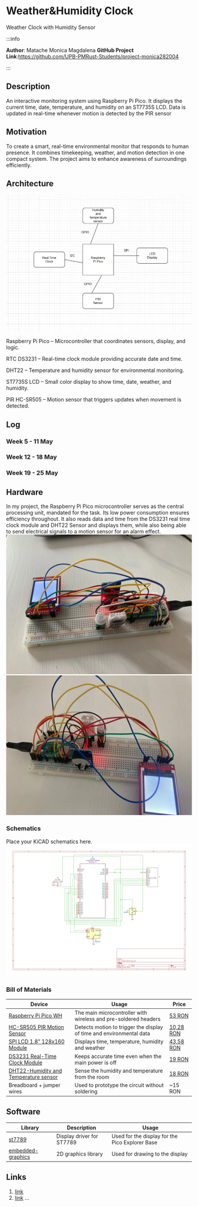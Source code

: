 # Weather&Humidity Clock
Weather Clock with Humidity Sensor

:::info 

**Author**: Matache Monica Magdalena
**GitHub Project Link**:https://github.com/UPB-PMRust-Students/project-monica282004

:::

## Description

An interactive monitoring system using Raspberry Pi Pico. It displays the current time, date, temperature, and humidity on an ST7735S LCD. Data is updated in real-time whenever motion is detected by the PIR sensor

## Motivation

To create a smart, real-time environmental monitor that responds to human presence. It combines timekeeping, weather, and motion detection in one compact system. The project aims to enhance awareness of surroundings efficiently.

## Architecture 

![photo](Screenshot%202025-09-07%20190017.webp)

Raspberry Pi Pico – Microcontroller that coordinates sensors, display, and logic.

RTC DS3231 – Real-time clock module providing accurate date and time.

DHT22 – Temperature and humidity sensor for environmental monitoring.

ST7735S LCD – Small color display to show time, date, weather, and humidity.

PIR HC-SR505 – Motion sensor that triggers updates when movement is detected.

## Log

<!-- write your progress here every week -->

### Week 5 - 11 May

### Week 12 - 18 May

### Week 19 - 25 May

## Hardware
In my project, the Raspberry Pi Pico microcontroller serves as the central processing unit, mandated for the task. Its low power consumption ensures efficiency throughout. It also reads data and time from the DS3231 real time clock module and DHT22 Sensor and displays them, while also being able to send electrical signals to a motion sensor for an alarm effect.
![photo](./Hardware1.webp)
![photo](./Hardware2.webp)
### Schematics

Place your KiCAD schematics here.
![Schematic](./Schematic_MA.svg)
### Bill of Materials

<!-- Fill out this table with all the hardware components that you might need.

The format is 
```
| [Device](link://to/device) | This is used ... | [price](link://to/store) |

```

-->

| Device | Usage | Price |
|--------|--------|-------|
| [Raspberry Pi Pico WH](https://ardushop.ro/ro/raspberry-pi/1945-raspberry-pi-pico-wh-wirelessheaders-6427854029621.html) | The main microcontroller with wireless and pre-soldered headers | [53 RON](https://www.optimusdigital.ro/en/raspberry-pi-boards/12394-raspberry-pi-pico-w.html) |
| [HC-SR505 PIR Motion Sensor](https://ardushop.ro/ro/module/508-modul-mini-senzor-pir-hc-sr505-6427854005922.html) | Detects motion to trigger the display of time and environmental data | [10,28 RON](https://ardushop.ro/ro/module/508-modul-mini-senzor-pir-hc-sr505-6427854005922.html) |
| [SPI LCD 1.8" 128x160 Module](https://ardushop.ro/ro/electronica/2124-modul-lcd-spi-128x160-6427854032546.html) | Displays time, temperature, humidity and weather | [43,58 RON](https://ardushop.ro/ro/electronica/2124-modul-lcd-spi-128x160-6427854032546.html) |
| [DS3231 Real-Time Clock Module](https://www.optimusdigital.ro/en/others/1102-ds3231-real-time-clock-module.html?search_query=DS3231+Real-time+Clock+Module&results=3) | Keeps accurate time even when the main power is off | [19 RON](https://www.optimusdigital.ro/en/others/1102-ds3231-real-time-clock-module.html) |
| [DHT22-Humidity and Temperature sensor](https://ardushop.ro/ro/electronica/2302-senzor-de-temperatura-si-umiditate-dht22-6427854031617.html) | Sense the humidity and temperature from the room| [18 RON](https://ardushop.ro/ro/electronica/2302-senzor-de-temperatura-si-umiditate-dht22-6427854031617.html) |
| Breadboard + jumper wires | Used to prototype the circuit without soldering | ~15 RON |

## Software

| Library | Description | Usage |
|---------|-------------|-------|
| [st7789](https://github.com/almindor/st7789) | Display driver for ST7789 | Used for the display for the Pico Explorer Base |
| [embedded-graphics](https://github.com/embedded-graphics/embedded-graphics) | 2D graphics library | Used for drawing to the display |

## Links

<!-- Add a few links that inspired you and that you think you will use for your project -->

1. [link](https://example.com)
2. [link](https://example3.com)
...

